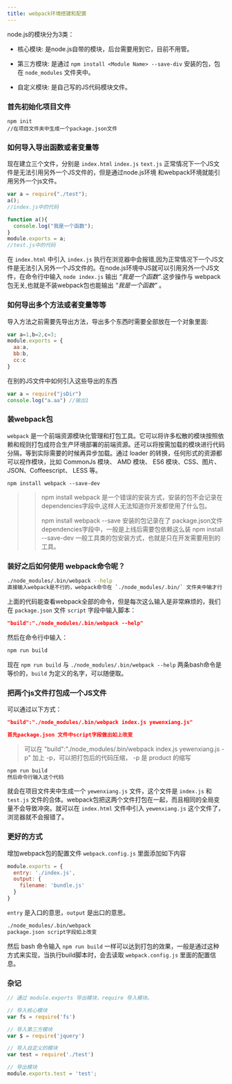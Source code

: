 ```yaml
---
title: webpack环境搭建和配置
---
```


node.js的模块分为3类：

- 核心模块: 是node.js自带的模块，后台需要用到它，目前不用管。

- 第三方模块: 是通过 `npm install <Module Name> --save-div` 安装的包，包在 `node_modules` 文件夹中。

- 自定义模块: 是自己写的JS代码模块文件。

### 首先初始化项目文件
```
npm init
//在项目文件夹中生成一个package.json文件
```
### 如何导入导出函数或者变量等
现在建立三个文件，分别是 `index.html` `index.js` `text.js` 正常情况下一个JS文件是无法引用另外一个JS文件的，但是通过node.js环境 和webpack环境就能引用另外一个js文件。

```js
var a = require("./test");
a();
//index.js中的代码
```

```js
function a(){
  console.log("我是一个函数");
}
module.exports = a;
//test.js中的代码
```

在 `index.html` 中引入 `index.js` 执行在浏览器中会报错,因为正常情况下一个JS文件是无法引入另外一个JS文件的。在node.js环境中JS就可以引用另外一个JS文件，在命令行中输入 `node index.js` 输出 *“我是一个函数”*.这步操作与 webpack包无关,也就是不装webpack包也能输出 *“我是一个函数”* 。

### 如何导出多个方法或者变量等等

导入方法之前需要先导出方法，导出多个东西时需要全部放在一个对象里面:

```js
var a=1,b=2,c=3;
module.exports = {
  aa:a,
  bb:b,
  cc:c
}
```
在别的JS文件中如何引入这些导出的东西

```js
var a = require("jsDir")
console.log("a.aa") //输出1
```

### 装webpack包

`webpack` 是一个前端资源模块化管理和打包工具。它可以将许多松散的模块按照依赖和规则打包成符合生产环境部署的前端资源。还可以将按需加载的模块进行代码分隔，等到实际需要的时候再异步加载。通过 loader 的转换，任何形式的资源都可以视作模块，比如 CommonJs 模块、 AMD 模块、 ES6 模块、CSS、图片、 JSON、Coffeescript、 LESS 等。

```
npm install webpack --save-dev
```

>> npm install webpack 是一个错误的安装方式，安装的包不会记录在 dependencies字段中,这样人无法知道你开发都使用了什么包。
>>
>> npm install webpack --save 安装的包记录在了 package.json文件 dependencies字段中，一般是上线后需要包依赖这么装
>> npm install --save-dev 一般工具类的包安装方式，也就是只在开发需要用到的工具。
>

### 装好之后如何使用 webpack命令呢？

```bash
./node_modules/.bin/webpack --help
直接输入webpack是不行的，webpack命令在 `./node_modules/.bin/` 文件夹中输才行
```

上面的代码能查看webpack全部的命令，但是每次这么输入是非常麻烦的，我们在 `package.json` 文件 `script` 字段中输入脚本：

```json
"build":"./node_modules/.bin/webpack --help"
```
然后在命令行中输入：

```bash
npm run build
```

现在 `npm run build` 与 `./node_modules/.bin/webpack --help` 两条bash命令是等价的，`build` 为定义的名字，可以随便取。

### 把两个js文件打包成一个JS文件

可以通过以下方式：

```json
"build":"./node_modules/.bin/webpack index.js yewenxiang.js"

首先package.json 文件中script字段做出如上改变
```
> 可以在 "build":"./node_modules/.bin/webpack index.js yewenxiang.js -p" 加上 -p，可以把打包后的代码压缩， -p 是 product 的缩写
>


```bash
npm run build
然后命令行输入这个代码
```
就会在项目文件夹中生成一个 `yewenxiang.js` 文件，这个文件是 `index.js` 和 `test.js` 文件的合体。webpack包把这两个文件打包在一起，而且相同的全局变量不会导致冲突。就可以在 `index.html` 文件中引入 `yewenxiang.js` 这个文件了，浏览器就不会报错了。

### 更好的方式
增加webpack包的配置文件 `webpack.config.js` 里面添加如下内容

```js
module.exports = {
  entry: './index.js',
  output: {
    filename: 'bundle.js'
  }
}
```
 `entry` 是入口的意思，`output` 是出口的意思。

```bash
./node_modules/.bin/webpack
package.json script字段如上改变
```
然后 bash 命令输入 `npm run build` 一样可以达到打包的效果，一般是通过这种方式来实现，当执行build脚本时，会去读取 `webpack.config.js` 里面的配置信息。

### 杂记

```js
// 通过 module.exports 导出模块，require 导入模块。

// 导入核心模块
var fs = require('fs')

// 导入第三方模块
var $ = require('jquery')

// 导入自定义的模块
var test = require('./test')

// 导出模块
module.exports.test = 'test';
```

